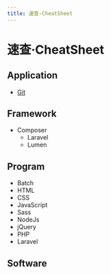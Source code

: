 ```yaml
---
title: 速查·CheatSheet
---
```


# 速查·CheatSheet

## Application

- [Git](./../applications/Git/cheatsheet.md)

## Framework

- Composer
  - Laravel
  - Lumen

## Program

- Batch
- HTML
- CSS
- JavaScript
- Sass
- NodeJs
- jQuery
- PHP
- Laravel

## Software
